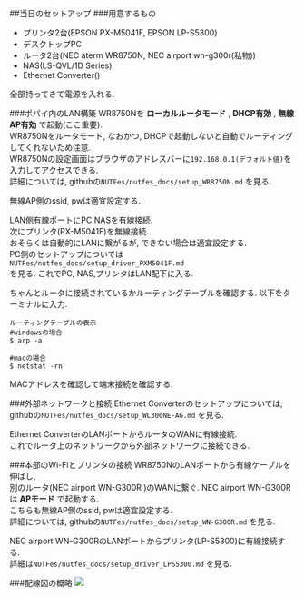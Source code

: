 
##当日のセットアップ
###用意するもの

* プリンタ2台(EPSON PX-M5041F, EPSON LP-S5300)
* デスクトップPC
* ルータ2台(NEC aterm WR8750N, NEC airport wn-g300r(私物))
* NAS(LS-QVL/1D Series)
* Ethernet Converter()

全部持ってきて電源を入れる.

###ポパイ内のLAN構築
WR8750Nを **ローカルルータモード** ,  **DHCP有効** , **無線AP有効** で起動(ここ重要).  
WR8750Nをルータモード, なおかつ, DHCPで起動しないと自動でルーティングしてくれないため注意.  
WR8750Nの設定画面はブラウザのアドレスバーに``192.168.0.1(デフォルト値)``を入力してアクセスできる.  
詳細については, githubの``NUTFes/nutfes_docs/setup_WR8750N.md`` を見る.  

無線AP側のssid, pwは適宜設定する.

LAN側有線ポートにPC,NASを有線接続.   
次にプリンタ(PX-M5041F)を無線接続.  
おそらくは自動的にLANに繋がるが, できない場合は適宜設定する.  
PC側のセットアップについては  
``NUTFes/nutfes_docs/setup_driver_PXM5041F.md``  
を見る.
これでPC, NAS,プリンタはLAN配下に入る.  

ちゃんとルータに接続されているかルーティングテーブルを確認する.
以下をターミナルに入力.
```
ルーティングテーブルの表示
#windowsの場合
$ arp -a    

#macの場合
$ netstat -rn
```
MACアドレスを確認して端末接続を確認する.

###外部ネットワークと接続
Ethernet Converterのセットアップについては,  
githubの``NUTFes/nutfes_docs/setup_WL300NE-AG.md`` を見る.  

Ethernet ConverterのLANポートからルータのWANに有線接続.  
これでルータ上のネットワークから外部ネットワークに接続できる.  

###本部のWi-Fiとプリンタの接続
WR8750NのLANポートから有線ケーブルを伸ばし,   
別のルータ(NEC airport WN-G300R )のWANに繋ぐ.
NEC airport WN-G300Rは **APモード** で起動する.  
こちらも無線AP側のssid, pwは適宜設定する.   
詳細については, githubの``NUTFes/nutfes_docs/setup_WN-G300R.md`` を見る.  
  
NEC airport WN-G300RのLANポートからプリンタ(LP-S5300)に有線接続する.  
詳細は``NUTFes/nutfes_docs/setup_driver_LPS5300.md`` を見る.

###配線図の概略
![](../figs/popai_network.jpg)
